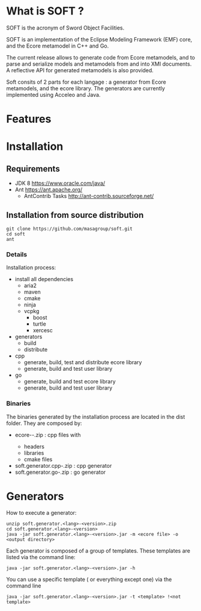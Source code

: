 # What is SOFT ? #
SOFT is the acronym of Sword Object Facilities.
 
SOFT is an implementation of the Eclipse Modeling Framework (EMF) core, and the Ecore metamodel in C++ and Go.

The current release allows to generate code from Ecore metamodels, and to parse and serialize models and metamodels from and into XMI documents. A reflective API for generated metamodels is also provided.

Soft consits of 2 parts for each langage :  a generator from Ecore metamodels, and the ecore library. The generators are currently implemented using Acceleo and Java.

# Features #

# Installation #
## Requirements ##
* JDK 8 https://www.oracle.com/java/ 
* Ant https://ant.apache.org/
  * AntContrib Tasks http://ant-contrib.sourceforge.net/
  
## Installation from source distribution ##
```
git clone https://github.com/masagroup/soft.git
cd soft
ant
```
### Details
Installation process:
* install all dependencies
  * aria2
  * maven
  * cmake
  * ninja
  * vcpkg
    * boost
    * turtle
    * xercesc
* generators
  * build
  * distribute 
* cpp
  * generate, build, test and distribute ecore library
  * generate, build and test user library
* go
  * generate, build and test ecore library
  * generate, build and test user library
### Binaries
The binaries generated by the installation process are located in the dist folder. They are composed by:
* ecore-<version>-<platform>.zip : cpp files with
  * headers
  * libraries
  * cmake files
* soft.generator.cpp-<version>.zip : cpp generator
* soft.generator.go-<version>.zip : go generator


# Generators #
How to execute a generator:
```
unzip soft.generator.<lang>-<version>.zip
cd soft.generator.<lang>-<version>
java -jar soft.generator.<lang>-<version>.jar -m <ecore file> -o <output directory>
```

Each generator is composed of a group of templates. These templates are listed via the command line:
```
java -jar soft.generator.<lang>-<version>.jar -h
```
You can use a specific template ( or everything except one) via the command line
```
java -jar soft.generator.<lang>-<version>.jar -t <template> !<not template>
```

